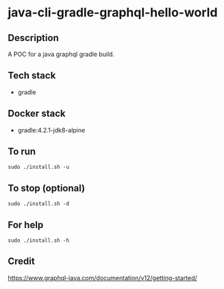 # java-cli-gradle-graphql-hello-world

## Description
A POC for a java graphql gradle build.

## Tech stack
- gradle

## Docker stack
- gradle:4.2.1-jdk8-alpine

## To run
`sudo ./install.sh -u`

## To stop (optional)
`sudo ./install.sh -d`

## For help
`sudo ./install.sh -h`

## Credit
https://www.graphql-java.com/documentation/v12/getting-started/
